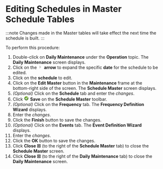 # Editing Schedules in Master Schedule Tables

:::note
Changes made in the Master tables will take effect the next time the schedule is built.
:::

To perform this procedure:

1. Double-click on **Daily Maintenance** under the **Operation** topic.
    The **Daily Maintenance** screen displays.
2. Click on the ![Expand](../../../Resources/Images/EM/EMarrowtoexpand.png)
    **arrow** to expand the specific **date** for the schedule to be
    edited.
3. Click on the **schedule** to edit.
4. Click on the **Edit Master** button in the **Maintenance** frame at
    the bottom-right side of the screen. The **Schedule Master** screen
    displays.
5. *(Optional)* Click on the **Schedule** tab and enter
    the *changes*.
6. Click ![Save     icon](../../../Resources/Images/EM/EMsave.png "Save icon") **Save**
    on the **Schedule Master** toolbar.
7. *(Optional)* Click on the **Frequency** tab. The
    **Frequency Definition Wizard** displays.
8. Enter the *changes*.
9. Click the **Finish** button to save the changes.
10. *(Optional)* Click on the **Events** tab. The
    **Event Definition Wizard** displays.
11. Enter the *changes*.
12. Click the **OK** button to save the changes.
13. Click **Close ☒** (to the right of the **Schedule Master** tab) to
    close the **Schedule Master** screen.
14. Click **Close ☒** (to the right of the **Daily Maintenance** tab) to
    close the **Daily Maintenance** screen.
